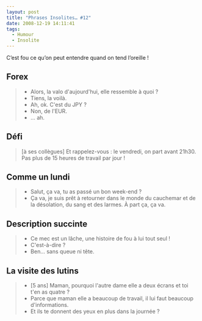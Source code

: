 ```yaml
---
layout: post
title: "Phrases Insolites… #12"
date: 2008-12-19 14:11:41
tags:
  - Humour
  - Insolite
---
```


C’est fou ce qu’on peut entendre quand on tend l’oreille&nbsp;!

<!-- more -->

## Forex

> - Alors, la valo d'aujourd'hui, elle ressemble à quoi&nbsp;?
> - Tiens, la voilà.
> - Ah, ok. C'est du JPY&nbsp;?
> - Non, de l'EUR.
> - … ah.

## Défi

> [à ses collègues] Et rappelez-vous&nbsp;: le vendredi, on part avant 21h30\. Pas plus de 15 heures de travail par jour&nbsp;!

## Comme un lundi

> - Salut, ça va, tu as passé un bon week-end&nbsp;?
> - Ça va, je suis prêt à retourner dans le monde du cauchemar et de la désolation, du sang et des larmes. À part ça, ça va.

## Description succinte

> - Ce mec est un lâche, une histoire de fou à lui tout seul&nbsp;!
> - C'est-à-dire&nbsp;?
> - Ben… sans queue ni tête.

## La visite des lutins

> - [5 ans] Maman, pourquoi l'autre dame elle a deux écrans et toi t'en as quatre&nbsp;?
> - Parce que maman elle a beaucoup de travail, il lui faut beaucoup d'informations.
> - Et ils te donnent des yeux en plus dans la journée&nbsp;?
